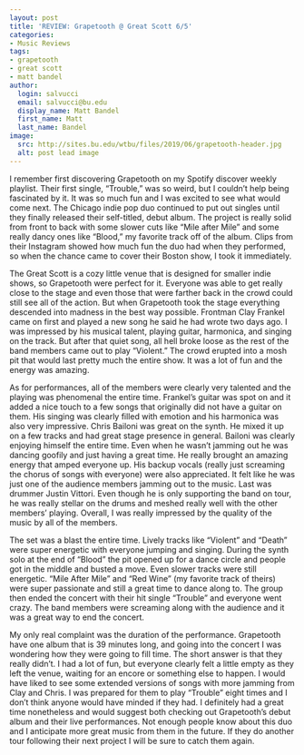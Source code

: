 ```yaml
---
layout: post
title: 'REVIEW: Grapetooth @ Great Scott 6/5'
categories:
- Music Reviews
tags:
- grapetooth
- great scott
- matt bandel
author:
  login: salvucci
  email: salvucci@bu.edu
  display_name: Matt Bandel
  first_name: Matt
  last_name: Bandel
image:
  src: http://sites.bu.edu/wtbu/files/2019/06/grapetooth-header.jpg
  alt: post lead image
---
```

I remember first discovering Grapetooth on my Spotify discover weekly playlist. Their first single, “Trouble,” was so weird, but I couldn’t help being fascinated by it. It was so much fun and I was excited to see what would come next. The Chicago indie pop duo continued to put out singles until they finally released their self-titled, debut album. The project is really solid from front to back with some slower cuts like “Mile after Mile” and some really dancy ones like “Blood,” my favorite track off of the album. Clips from their Instagram showed how much fun the duo had when they performed, so when the chance came to cover their Boston show, I took it immediately.

The Great Scott is a cozy little venue that is designed for smaller indie shows, so Grapetooth were perfect for it. Everyone was able to get really close to the stage and even those that were farther back in the crowd could still see all of the action. But when Grapetooth took the stage everything descended into madness in the best way possible. Frontman Clay Frankel came on first and played a new song he said he had wrote two days ago. I was impressed by his musical talent, playing guitar, harmonica, and singing on the track. But after that quiet song, all hell broke loose as the rest of the band members came out to play “Violent.” The crowd erupted into a mosh pit that would last pretty much the entire show. It was a lot of fun and the energy was amazing.

As for performances, all of the members were clearly very talented and the playing was phenomenal the entire time. Frankel’s guitar was spot on and it added a nice touch to a few songs that originally did not have a guitar on them. His singing was clearly filled with emotion and his harmonica was also very impressive. Chris Bailoni was great on the synth. He mixed it up on a few tracks and had great stage presence in general. Bailoni was clearly enjoying himself the entire time. Even when he wasn’t jamming out he was dancing goofily and just having a great time. He really brought an amazing energy that amped everyone up. His backup vocals (really just screaming the chorus of songs with everyone) were also appreciated. It felt like he was just one of the audience members jamming out to the music. Last was drummer Justin Vittori. Even though he is only supporting the band on tour, he was really stellar on the drums and meshed really well with the other members’ playing. Overall, I was really impressed by the quality of the music by all of the members.

The set was a blast the entire time. Lively tracks like “Violent” and “Death” were super energetic with everyone jumping and singing. During the synth solo at the end of “Blood” the pit opened up for a dance circle and people got in the middle and busted a move. Even slower tracks were still energetic. “Mile After Mile” and “Red Wine” (my favorite track of theirs) were super passionate and still a great time to dance along to. The group then ended the concert with their hit single “Trouble” and everyone went crazy. The band members were screaming along with the audience and it was a great way to end the concert.

My only real complaint was the duration of the performance. Grapetooth have one album that is 39 minutes long, and going into the concert I was wondering how they were going to fill time. The short answer is that they really didn’t. I had a lot of fun, but everyone clearly felt a little empty as they left the venue, waiting for an encore or something else to happen. I would have liked to see some extended versions of songs with more jamming from Clay and Chris. I was prepared for them to play “Trouble” eight times and I don’t think anyone would have minded if they had. I definitely had a great time nonetheless and would suggest both checking out Grapetooth’s debut album and their live performances. Not enough people know about this duo and I anticipate more great music from them in the future. If they do another tour following their next project I will be sure to catch them again.